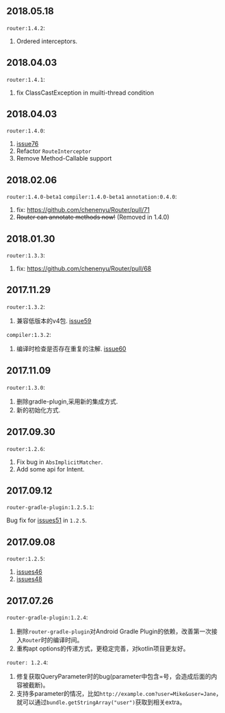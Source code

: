## 2018.05.18

`router:1.4.2`:

1. Ordered interceptors.

## 2018.04.03

`router:1.4.1`:

1. fix ClassCastException in muilti-thread condition

## 2018.04.03

`router:1.4.0`:

1. [issue76](https://github.com/chenenyu/Router/issues/76)
2. Refactor `RouteInterceptor`
3. Remove Method-Callable support

## 2018.02.06

`router:1.4.0-beta1` `compiler:1.4.0-beta1` `annotation:0.4.0`:

1. fix: https://github.com/chenenyu/Router/pull/71
2. ~~Router can annotate methods now!~~ (Removed in 1.4.0)

## 2018.01.30

`router:1.3.3`:

1. fix: https://github.com/chenenyu/Router/pull/68

## 2017.11.29

`router:1.3.2`:

1. 兼容低版本的v4包. [issue59](https://github.com/chenenyu/Router/issues/59)

`compiler:1.3.2`:

1. 编译时检查是否存在重复的注解. [issue60](https://github.com/chenenyu/Router/issues/60)

## 2017.11.09

`router:1.3.0`:

1. 删除gradle-plugin,采用新的集成方式.
2. 新的初始化方式.

## 2017.09.30

`router:1.2.6`:

1. Fix bug in `AbsImplicitMatcher`.
2. Add some api for Intent.

## 2017.09.12

`router-gradle-plugin:1.2.5.1`:

Bug fix for [issues51](https://github.com/chenenyu/Router/issues/51) in `1.2.5`.

## 2017.09.08

`router:1.2.5`: 

1. [issues46](https://github.com/chenenyu/Router/issues/46)
2. [issues48](https://github.com/chenenyu/Router/issues/48)

## 2017.07.26

`router-gradle-plugin:1.2.4`:

1. 删除`router-gradle-plugin`对Android Gradle Plugin的依赖，改善第一次接入`Router`时的编译时间。
2. 重构apt options的传递方式，更稳定完善，对kotlin项目更友好。

`router: 1.2.4`:

1. 修复获取QueryParameter时的bug(parameter中包含=号，会造成后面的内容被截断)。
2. 支持多parameter的情况，比如`http://example.com?user=Mike&user=Jane`，就可以通过`bundle.getStringArray("user")`获取到相关extra。

